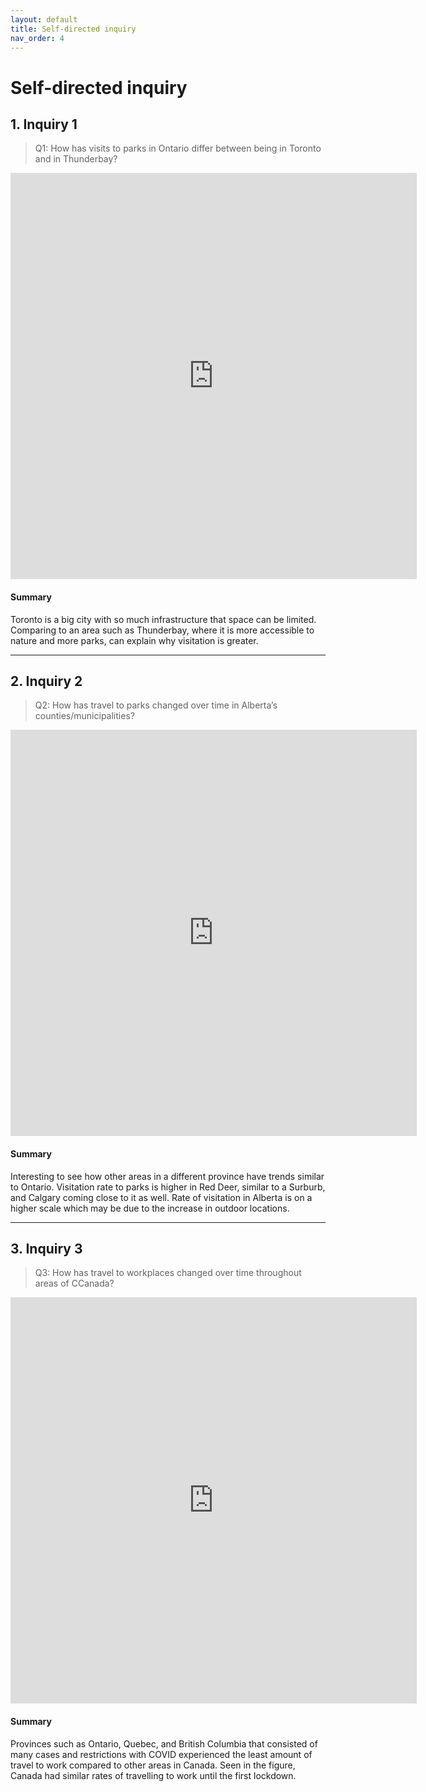 ```yaml
---
layout: default
title: Self-directed inquiry
nav_order: 4
---
```


# Self-directed inquiry

## 1. Inquiry 1

> Q1: How has visits to parks in Ontario differ between being in Toronto and in Thunderbay?

<!-- Paste your embed code for your figure below-->

<iframe seamless frameborder="0" src="https://public.tableau.com/views/asoriano-changes-ThundervsToronto/Sheet1?:embed=yes&:display_count=yes&:showVizHome=no" width = '650' height = '650' scrolling='no'></iframe>

#### Summary
Toronto is a big city with so much infrastructure that space can be limited. Comparing to an area such as Thunderbay, where it is more accessible to nature and more parks, can explain why visitation is greater. 


---

## 2. Inquiry 2

> Q2: How has travel to parks changed over time in Alberta’s counties/municipalities?

<!-- Paste your embed code for your figure below-->

<iframe seamless frameborder="0" src="https://public.tableau.com/views/asoriano-change-alberta/Sheet1?:embed=yes&:display_count=yes&:showVizHome=no" width = '650' height = '650' scrolling='no'></iframe>

#### Summary

Interesting to see how other areas in a different province have trends similar to Ontario. Visitation rate to parks is higher in Red Deer, similar to a Surburb, and Calgary coming close to it as well. Rate of visitation in Alberta is on a higher scale which may be due to the increase in outdoor locations.

---


## 3. Inquiry 3

> Q3: How has travel to workplaces changed over time throughout areas of CCanada?

<iframe seamless frameborder="0" src="https://public.tableau.com/views/asoriano-changes-workplace/Sheet1?:embed=yes&:display_count=yes&:showVizHome=no" width = '650' height = '650' scrolling='no'></iframe>

#### Summary

Provinces such as Ontario, Quebec, and British Columbia that consisted of many cases and restrictions with COVID experienced the least amount of travel to work compared to other areas in Canada. Seen in the figure, Canada had similar rates of travelling to work until the first lockdown. 
